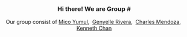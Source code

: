 <h3 align="center">
  Hi there! We are Group #
</h3>
<p align="center">
  Our group consist of 
    <a href="https://github.com/FriedCreature">Mico Yumul</a>,&nbsp;
    <a href="https://github.com/NISHOI">Genyelle Rivera</a>,&nbsp;
    <a href="https://github.com/scars23">Charles Mendoza</a>,&nbsp;
    <a href="https://github.com/simp4aze">Kenneth Chan</a>
  
</p>
